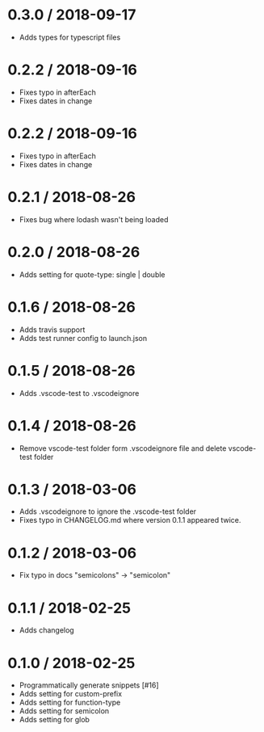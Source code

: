 0.3.0 / 2018-09-17
==================
  * Adds types for typescript files

0.2.2 / 2018-09-16
==================
  * Fixes typo in afterEach
  * Fixes dates in change

0.2.2 / 2018-09-16
==================
  * Fixes typo in afterEach
  * Fixes dates in change

0.2.1 / 2018-08-26
==================
  * Fixes bug where lodash wasn't being loaded

0.2.0 / 2018-08-26
==================
  * Adds setting for quote-type: single | double

0.1.6 / 2018-08-26
==================
  * Adds travis support
  * Adds test runner config to launch.json

0.1.5 / 2018-08-26
==================
  * Adds .vscode-test to .vscodeignore

0.1.4 / 2018-08-26
==================
  * Remove vscode-test folder form .vscodeignore file and delete vscode-test folder

0.1.3 / 2018-03-06
==================
  * Adds .vscodeignore to ignore the .vscode-test folder
  * Fixes typo in CHANGELOG.md where version 0.1.1 appeared twice.

0.1.2 / 2018-03-06
==================
  * Fix typo in docs "semicolons" -> "semicolon"

0.1.1 / 2018-02-25
==================
  * Adds changelog

0.1.0 / 2018-02-25
==================
  * Programmatically generate snippets [#16]
  * Adds setting for custom-prefix
  * Adds setting for function-type
  * Adds setting for semicolon
  * Adds setting for glob
